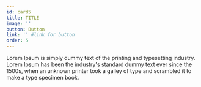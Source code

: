 ```yaml
---
id: card5
title: TITLE
image: ''
button: Button
link: '' #link for button
order: 5
---
```


Lorem Ipsum is simply dummy text of the printing and typesetting industry. Lorem Ipsum has been the industry's standard dummy text ever since the 1500s, when an unknown printer took a galley of type and scrambled it to make a type specimen book.
